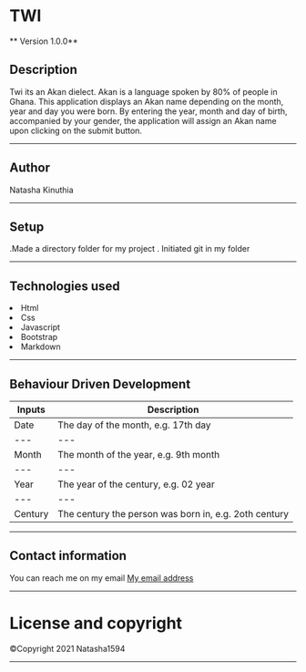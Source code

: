 # TWI

** Version 1.0.0**

## Description
Twi its an Akan dielect. Akan is a language spoken by 80% of people in Ghana.
This application displays an Akan name depending on the month, year and day you were born. By entering the year, month and day of birth, accompanied by your gender, the application will assign an Akan name upon clicking on the submit button.

---

## Author
Natasha Kinuthia

---

## Setup

 .Made a directory folder for my project
 . Initiated git in my folder

 ---

 ## Technologies used
 <li>Html</li>
 <li>Css</li>
 <li>Javascript</li>
 <li>Bootstrap</li>
 <li>Markdown</li>

---
 ## Behaviour Driven Development

 |Inputs| Description|
 |---|---|
 |Date| The day of the month, e.g. 17th day|
 |---|---|
 |Month| The month of the year, e.g. 9th month|
 |---|---|
 |Year|The year of the century, e.g. 02 year|
 |---|---|
 |Century| The century the person was born in, e.g. 2oth century|



 ---

 ## Contact information

 You can reach me on my email  [My email address](kinuthianatasha@gmail.com)

---
 # License and copyright

<span>&#169;</span>Copyright 2021 Natasha1594

---



